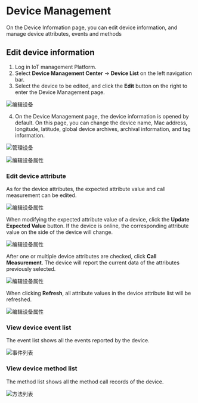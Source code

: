 # Device Management

On the Device Information page, you can edit device information, and manage device attributes, events and methods

## Edit device information

1. Log in IoT management Platform.
2. Select **Device Management Center** -> **Device List** on the left navigation bar.
3. Select the device to be edited, and click the **Edit** button on the right to enter the Device Management page.

![编辑设备](../../../../../image/IoT/IoT-Core/Device-Manager/Device-Info/Edit-Device-Button.png)

4. On the Device Management page, the device information is opened by default. On this page, you can change the device name, Mac address, longitude, latitude, global device archives, archival information, and tag information.

![管理设备](../../../../../image/IoT/IoT-Core/Device-Manager/Device-Info/Edit-Device.png)

![编辑设备属性](../../../../../image/IoT/IoT-Core/Device-Manager/Device-Info/Edit-Device-Confirm.png)

### Edit device attribute

As for the device attributes, the expected attribute value and call measurement can be edited.

![编辑设备属性](../../../../../image/IoT/IoT-Core/Device-Manager/Device-Info/Edit-Device-Property.png)

When modifying the expected attribute value of a device, click the **Update Expected Value** button. If the device is online, the corresponding attribute value on the side of the device will change.

![编辑设备属性](../../../../../image/IoT/IoT-Core/Device-Manager/Device-Info/Edit-Device-Property-Info.png)

After one or multiple device attributes are checked, click **Call Measurement**. The device will report the current data of the attributes previously selected.

![编辑设备属性](../../../../../image/IoT/IoT-Core/Device-Manager/Device-Info/Edit-Device-Property-Call-Test.png)

When clicking **Refresh**, all attribute values in the device attribute list will be refreshed.

![编辑设备属性](../../../../../image/IoT/IoT-Core/Device-Manager/Device-Info/Edit-Device-Property-Refresh.png)

### View device event list

The event list shows all the events reported by the device.

![事件列表](../../../../../image/IoT/IoT-Core/Device-Manager/Device-Info/Device-Events-List.png)

### View device method list

The method list shows all the method call records of the device.

![方法列表](../../../../../image/IoT/IoT-Core/Device-Manager/Device-Info/Device-Functions-List.png)